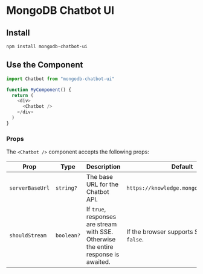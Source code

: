 # MongoDB Chatbot UI

## Install

```
npm install mongodb-chatbot-ui
```

## Use the Component

```ts
import Chatbot from "mongodb-chatbot-ui"

function MyComponent() {
  return (
    <div>
      <Chatbot />
    </div>
  )
}
```

### Props

The `<Chatbot />` component accepts the following props:

| Prop            | Type       | Description                                                                         | Default                                            |
|-----------------|------------|-------------------------------------------------------------------------------------|----------------------------------------------------|
| `serverBaseUrl` | `string?`  | The base URL for the Chatbot API.                                                   | `https://knowledge.mongodb.com/api/v1`             |
| `shouldStream`  | `boolean?` | If `true`, responses are stream with SSE. Otherwise the entire response is awaited. | If the browser supports SSE, `true`, else `false`. |
